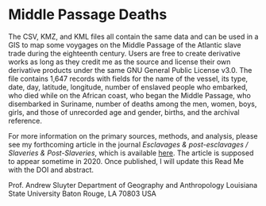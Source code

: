 # Middle Passage Deaths

The CSV, KMZ, and KML files all contain the same data and can be used in a GIS to map some voygages on the Middle Passage of the Atlantic slave trade during the eighteenth century. Users are free to create derivative works as long as they credit me as the source and license their own derivative products under the same GNU General Public License v3.0. The file contains 1,647 records with fields for the name of the vessel, its type, date, day, latitude, longitude, number of enslaved people who embarked, who died while on the African coast, who began the Middle Passage, who disembarked in Suriname, number of deaths among the men, women, boys, girls, and those of unrecorded age and gender, births, and the archival reference.

For more information on the primary sources, methods, and analysis, please see my forthcoming article in the journal *Esclavages & post-esclavages / Slaveries & Post-Slaveries*, which is available [here](https://journals.openedition.org/slaveries/263). The article is supposed to appear sometime in 2020. Once published, I will update this Read Me with the DOI and abstract.

Prof. Andrew Sluyter
Department of Geography and Anthropology
Louisiana State University
Baton Rouge, LA 70803
USA
